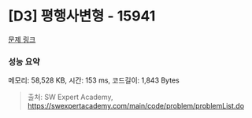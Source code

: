 # [D3] 평행사변형 - 15941 

[문제 링크](https://swexpertacademy.com/main/code/problem/problemDetail.do?contestProbId=AYVgOZEKOpcDFAQK) 

### 성능 요약

메모리: 58,528 KB, 시간: 153 ms, 코드길이: 1,843 Bytes



> 출처: SW Expert Academy, https://swexpertacademy.com/main/code/problem/problemList.do